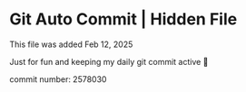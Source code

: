 # Git Auto Commit | Hidden File

This file was added Feb 12, 2025

Just for fun and keeping my daily git commit active 🤪

commit number: 2578030
